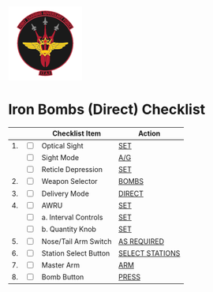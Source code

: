 ![JTAF Logo](../../JTAF/img/Logo.png)

# **Iron Bombs (Direct) Checklist**

| | | Checklist Item | Action |
|-|-| ---------------| -------|
|1.|  <input type="checkbox">  | Optical Sight | [SET](../../systems/weapon_systems/lcoss.md#lead-computing-optical-sight-system-lcoss) |
|  |  <input type="checkbox">  | Sight Mode | [A/G](../../cockpit/pilot/dscg_controls.md#sight-mode-knob) |
|  |  <input type="checkbox">  | Reticle Depression | [SET](../../cockpit/pilot/dscg_controls.md#reticle-depression-knob) |
|2.|  <input type="checkbox">  | Weapon Selector | [BOMBS](../../cockpit/pilot/weapon_management.md#weapon-selector-knob) |
|3.|  <input type="checkbox">  | Delivery Mode | [DIRECT](../../cockpit/pilot/weapon_management.md#delivery-mode-knob) |
|4.|  <input type="checkbox">  | AWRU | [SET](../../cockpit/pilot/weapon_management.md#aircraft-weapons-release-unit) |
|  |  <input type="checkbox">  | a. Interval Controls | [SET](../../cockpit/pilot/weapon_management.md#interval-knob) |
|  |  <input type="checkbox">  | b. Quantity Knob | [SET](../../cockpit/pilot/weapon_management.md#quantity-knob) |
|5.|  <input type="checkbox">  | Nose/Tail Arm Switch | [AS REQUIRED](../../cockpit/pilot/weapon_management.md#nosetail-arming-switch) |
|6.|  <input type="checkbox">  | Station Select Button | [SELECT STATIONS](../../cockpit/pilot/weapon_management.md#station-select-buttons) |
|7.|  <input type="checkbox">  | Master Arm | [ARM](../../cockpit/pilot/weapon_management.md#master-arm-switch) |
|8.|  <input type="checkbox">  | Bomb Button | [PRESS](../../cockpit/pilot/stick_seat.md#trigger-and-bomb-button) |